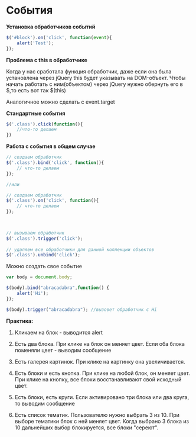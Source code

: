 # События

**Установка обработчиков событий**

```js
$('#block').on('click', function(event){
    alert('Test');
});
```

**Проблема с this в обработчике**

Когда у нас сработала функция обработчик, даже если она была установлена через jQuery this будет указывать на DOM-объект. Чтобы начать работать с ним(объектом) через jQuery нужно обернуть его в $,то есть вот так $(this)

Аналогичное можно сделать с event.target


**Стандартные события**

```js
$('.class').click(function(){
    //что-то делаем
})
```

**Работа с события в общем случае**


```js
// создаем обработчик
$('.class').bind('click', function(){
    // что-то делаем
});

//или

// создаем обработчик
$('.class').on('click', function(){
    // что-то делаем
});


  
// вызываем обработчик
$('.class').trigger('click');
  
// удаляем все обработчики для данной коллекции объектов
$('.class').unbind('click');
```

Можно создать свое событие

```js
var body = document.body;

$(body).bind("abracadabra",function() {
    alert('Hi');
});

$(body).trigger("abracadabra"); //вызовет обработчик с Hi

```


**Практика:**

1. Кликаем на блок - выводится alert

2. Есть два блока. При клике на блок он меняет цвет. Если оба блока поменяли цвет - выводим сообщение

3. Есть галерея картинок. При клике на картинку она увеличивается.

4. Есть блоки и есть кнопка. При клике на любой блок, он меняет цвет. При клике на кнопку, все блоки восстанавливают свой исходный цвет.

5. Есть блоки, есть круги. Если активировано три блока или два круга, то выводим сообщение

6. Есть список тематик. Пользователю нужно выбрать 3 из     10. При выборе тематики блок с ней меняет цвет. Когда выбрано 3 блока из 10 дальнейших выбор блокируется, все блоки "сереют".
